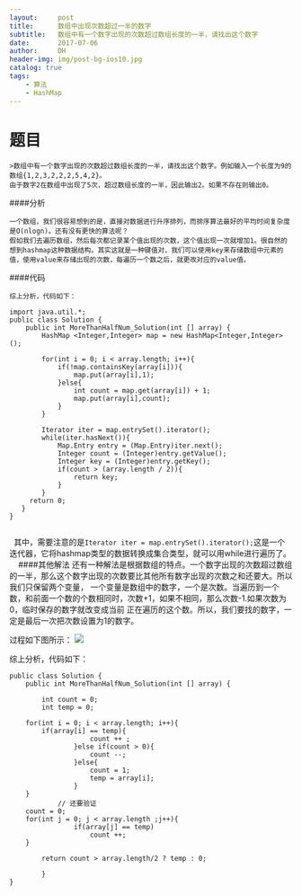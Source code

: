 ```yaml
---
layout:     post
title:      数组中出现次数超过一半的数字
subtitle:   数组中有一个数字出现的次数超过数组长度的一半，请找出这个数字
date:       2017-07-06
author:     DH
header-img: img/post-bg-ios10.jpg
catalog: true
tags:
    - 算法
    - HashMap
---
```


# 题目

    >数组中有一个数字出现的次数超过数组长度的一半，请找出这个数字。例如输入一个长度为9的数组{1,2,3,2,2,2,5,4,2}。
    由于数字2在数组中出现了5次，超过数组长度的一半，因此输出2。如果不存在则输出0。
 
####分析

    一个数组，我们很容易想到的是，直接对数据进行升序排列，而排序算法最好的平均时间复杂度是O(nlogn)。还有没有更快的算法呢？
    假如我们去遍历数组，然后每次都记录某个值出现的次数，这个值出现一次就增加1。很自然的想到hashmap这种数据结构。其实这就是一种键值对，我们可以使用key来存储数组中元素的值，使用value来存储出现的次数，每遍历一个数之后，就更改对应的value值。

####代码

    综上分析，代码如下：

```
import java.util.*; 
public class Solution {
    public int MoreThanHalfNum_Solution(int [] array) {
        HashMap <Integer,Integer> map = new HashMap<Integer,Integer>();
        
        for(int i = 0; i < array.length; i++){
            if(!map.containsKey(array[i])){
                map.put(array[i],1);
            }else{
                int count = map.get(array[i]) + 1;
                map.put(array[i],count);
            }
        }
        
        Iterator iter = map.entrySet().iterator();
        while(iter.hasNext()){
            Map.Entry entry = (Map.Entry)iter.next();
            Integer count = (Integer)entry.getValue();
            Integer key = (Integer)entry.getKey();
            if(count > (array.length / 2)){
                return key;
            }
        }
     return 0;
   }
}		


```
    其中，需要注意的是`Iterator iter = map.entrySet().iterator();`这是一个迭代器，它将hashmap类型的数据转换成集合类型，就可以用while进行遍历了。
    
####其他解法
    还有一种解法是根据数组的特点。一个数字出现的次数超过数组的一半，那么这个数字出现的次数要比其他所有数字出现的次数之和还要大。所以我们只保留两个变量，
一个变量是数组中的数字，一个是次数。当遍历到一个数，和前面一个数的个数相同时，次数+1，如果不相同，那么次数-1.如果次数为0，临时保存的数字就改变成当前
正在遍历的这个数。所以，我们要找的数字，一定是最后一次把次数设置为1的数字。

过程如下图所示：
![](https://ws2.sinaimg.cn/large/006tNc79gy1fhagihln58j30if0ldmy0.jpg)

综上分析，代码如下：

```
public class Solution {
	public int MoreThanHalfNum_Solution(int [] array) {
       
        int count = 0;
        int temp = 0;
        
	for(int i = 0; i < array.length; i++){
		if(array[i] == temp){
                    count ++ ;
                }else if(count > 0){
                    count --;
                }else{
                    count = 1;
                    temp = array[i];
                }
	}
            // 还要验证
	count = 0;
	for(int j = 0; j < array.length ;j++){
                if(array[j] == temp)
                    count ++;
	}
        
		return count > array.length/2 ? temp : 0;
            
        }
}	

```
   


